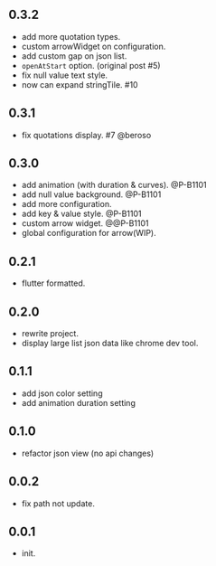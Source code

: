 ## 0.3.2

* add more quotation types.
* custom arrowWidget on configuration.
* add custom gap on json list.
* `openAtStart` option. (original post #5)
* fix null value text style.
* now can expand stringTile. #10

## 0.3.1

* fix quotations display. #7 @beroso

## 0.3.0

* add animation (with duration & curves). @P-B1101
* add null value background. @P-B1101
* add more configuration.
* add key & value style. @P-B1101
* custom arrow widget. @@P-B1101
* global configuration for arrow(WIP).

## 0.2.1

* flutter formatted.

## 0.2.0

* rewrite project.
* display large list json data like chrome dev tool.
## 0.1.1

* add json color setting
* add animation duration setting

## 0.1.0

* refactor json view (no api changes)

## 0.0.2

* fix path not update.

## 0.0.1

* init.
